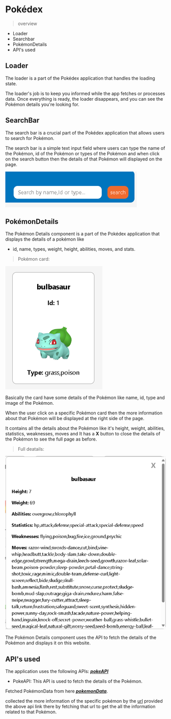 # Pokédex

>overview
- Loader
- Searchbar
- PokémonDetails
- API's used

## Loader

The loader is a part of the Pokédex application that handles the loading state.

The loader's job is to keep you informed while the app fetches or processes data. Once everything is ready, the loader disappears, and you can see the Pokémon details you're looking for.

## SearchBar

The search bar is a crucial part of the Pokédex application that allows users to search for Pokémon.

The search bar is a simple text input field where users can type the name of the Pokémon, id of the Pokémon or types of the Pokémon and when click on the search button then the details of that Pokémon will displayed on the page.

![searchFeature](src/images/searchOption.png)

## PokémonDetails

The Pokémon Details component is a part of the Pokédex application that displays the details of a pokémon like 

- id, name, types, weight, height, abilities, moves, and stats.

>Pokémon card:

![pokecard](src/images/pokemonInfo.png)

Basically the card have some details of the Pokémon like name, id, type and image of the Pokémon.

When the user click on a specific Pokémon card then the more information about that Pokémon will be displayed at the right side of the page.

It contains all the details about the Pokémon like it's height, weight, abilities, statistics, weaknesses, moves and
It has a **X** button to close the details of the Pokémon to see the full page as before. 

>Full deatails:

!["moreInformation about the pokemon"](src/images/pokemonMoreInfo.png)

The Pokémon Details component uses the API to fetch the details of the Pokémon and displays it on this website.

## API's used

The application uses the following APIs: *__[pokeAPI](https://pokeapi.co/ "pokiAPI")__*
- PokeAPI: This API is used to fetch the details of the Pokémon.

Fetched PokémonData from here **_[pokemonData](https://pokeapi.co/api/v2/pokemon?limit=100000&offset=0 "link to the api to get pokemon data")_**.

collected the more information of the specific pokémon by the [url](https://pokeapi.co/api/v2/pokemon/) provided the above api link there by fetching that url to get the all the information related to that Pokémon.

